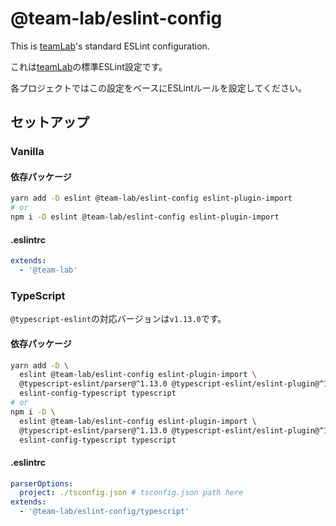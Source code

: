 # @team-lab/eslint-config

This is [teamLab](https://team-lab.com)'s standard ESLint configuration.

これは[teamLab](https://team-lab.com)の標準ESLint設定です。

各プロジェクトではこの設定をベースにESLintルールを設定してください。

## セットアップ

### Vanilla

#### 依存パッケージ

```sh
yarn add -D eslint @team-lab/eslint-config eslint-plugin-import
# or
npm i -D eslint @team-lab/eslint-config eslint-plugin-import
```

#### .eslintrc

```yml
extends:
  - '@team-lab'
```

### TypeScript

`@typescript-eslint`の対応バージョンは`v1.13.0`です。

#### 依存パッケージ

```sh
yarn add -D \
  eslint @team-lab/eslint-config eslint-plugin-import \
  @typescript-eslint/parser@^1.13.0 @typescript-eslint/eslint-plugin@^1.13.0 \
  eslint-config-typescript typescript
# or
npm i -D \
  eslint @team-lab/eslint-config eslint-plugin-import \
  @typescript-eslint/parser@^1.13.0 @typescript-eslint/eslint-plugin@^1.13.0 \
  eslint-config-typescript typescript
```

#### .eslintrc

```yml
parserOptions:
  project: ./tsconfig.json # tsconfig.json path here
extends:
  - '@team-lab/eslint-config/typescript'
```
